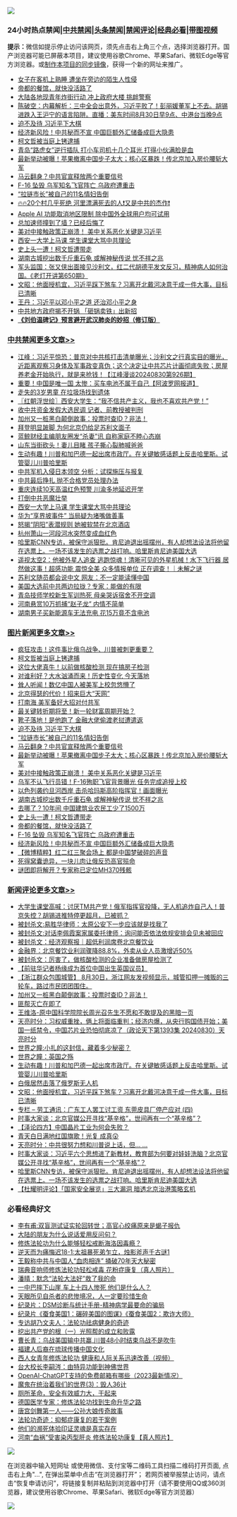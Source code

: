 ![](https://raw.githubusercontent.com/jsvpn/jsproxy/dev/64photo/fqnews-qr.jpg)

<div id="tt">
<h3>24小时热点禁闻|<a href="#%E4%B8%AD%E5%85%B1%E7%A6%81%E9%97%BB%E6%9B%B4%E5%A4%9A%E6%96%87%E7%AB%A0">中共禁闻</a>|<a href="#%E5%9B%BE%E7%89%87%E6%96%B0%E9%97%BB%E6%9B%B4%E5%A4%9A%E6%96%87%E7%AB%A0">头条禁闻</a>|<a href="#%E6%96%B0%E9%97%BB%E8%AF%84%E8%AE%BA%E6%9B%B4%E5%A4%9A%E6%96%87%E7%AB%A0">禁闻评论|<a href="#%E5%BF%85%E7%9C%8B%E7%BB%8F%E5%85%B8%E5%A5%BD%E6%96%87">经典必看</a>|<a href="https://696153.xyz/3" target="_blank">带图视频</a></h3>
<div><b>提示：</b>微信如提示停止访问该网页，须先点击右上角三个点，选择浏览器打开。国产浏览器可能已屏蔽本项目，建议使用谷歌Chrome、苹果Safari、微软Edge等官方浏览器。或<a href="%E5%88%B6%E4%BD%9Cgit%E7%A6%81%E9%97%BB%E9%95%9C%E5%83%8F.md">制作本项目的同步镜像</a>，获得一个新的网址来推广。</div>
<ul>

<li><a href="/cnnews/20240830/2081310.md">女子在客机上熟睡 遭坐在旁边的陌生人性侵</a></li>
<li><a href="/topimagenews/20240830/2081205.md">帝都的餐馆，就快没活路了</a></li>
<li><a href="/baitai/20240830/2081217.md">大陆各地现青年炸街行动 冲上政府大楼 挑衅警察</a></li>
<li><a href="/sohnews/20240830/2081229.md">陈破空：内幕解析：三中全会出意外，习近平败了！彭丽媛董军上不去。胡锡进跌入王沪宁的语言陷阱。直播：美东时间8月30日早9点、中港台当晚9点</a></li>
<li><a href="/topimagenews/20240831/2081497.md">迫不及待 习近平下大棋</a></li>
<li><a href="/topimagenews/20240830/2081203.md">经济新风险！中共秘而不宣 中国巨额外汇储备成巨大隐患</a></li>
<li><a href="/topimagenews/20240831/2081587.md">柯文哲被当庭上铐逮捕</a></li>
<li><a href="/cbnews/20240830/2081210.md">青岛“路虎女”逆行插队 打小车司机十几个耳光 打得小伙满脸是血</a></li>
<li><a href="/topimagenews/20240831/2081485.md">最新举动被曝！苹果撤离中国步子太大；核心区暴跌！传北京加入房价腰斩大军</a></li>
<li><a href="/topimagenews/20240831/2081494.md">马云翻身？中共官宣释放两个重要信号</a></li>
<li><a href="/topimagenews/20240830/2081204.md">F-16 坠毁 乌军知名飞官阵亡 乌政府遭重击</a></li>
<li><a href="/topimagenews/20240831/2081495.md">“拉链市长”被自己的11名情妇告倒</a></li>
<li><a href="/sohnews/20240830/2081218.md">🔥🔥20个村几乎死绝 河里漂满死去的人❗又是中共的杰作❗</a></li>
<li><a href="/itnews/20240830/2081260.md">Apple AI 功能取消地区限制 除中国外全球用户均可试用</a></li>
<li><a href="/sohnews/20240831/2081490.md">总加速师撞到了墙？已经后悔了</a></li>
<li><a href="/topimagenews/20240831/2081419.md">美对中接触政策正崩溃！ 美中关系恶化关键是习近平</a></li>
<li><a href="/cbnews/20240831/2081499.md">西安一大学上马课 学生课堂大骂中共理论</a></li>
<li><a href="/topimagenews/20240830/2081214.md">史上头一遭！柯文哲遭带走</a></li>
<li><a href="/topimagenews/20240830/2081345.md">湖南古城挖出数千斤重石龟 或解神秘传说 忧不祥之兆</a></li>
<li><a href="/sohnews/20240830/2081215.md">军头监国：张又侠出面接见沙利文，红二代胡德平发文反习，精神病人如何治国。《老灯开讲第650期》</a></li>
<li><a href="/comments/20240831/2081475.md">文昭：他面授机宜，习近平踩下煞车？习离开北戴河决意干成一件大事，目标已清晰</a></li>
<li><a href="/comments/20240830/2081289.md">王丹：习近平以邓小平之道 还治邓小平之身</a></li>
<li><a href="/ccpdope/20240830/2081255.md">中共地方政府揭不开锅 「砸锅卖铁」出新招</a></li>
<li><b><a href="/comments/20200207/1272816.md" target="_blank">《刘伯温碑记》预言避开武汉肺炎的妙招（修订版）</a></b></li>
</ul>
</div>

<div class="catlist">
<h3><a href="/cbnews/" target="_blank">中共禁闻</a><span><a href="/cbnews/" target="_blank" rel="nofollow">更多文章>></a></span></h3>
<ul>
<li><a href="/cbnews/20240831/2081640.md" target="_blank">江峰：习近平惊恐：普京对中共核打击清单曝光；沙利文之行真实目的曝光，近距离观察习身体及军事政变真伪；这个决定让中共芯片计画彻底失败；房屋养老金开始执行，就是来抢钱！【江峰漫谈20240830第926期】</a></li>
<li><a href="/cbnews/20240831/2081625.md" target="_blank">重要！中国是唯一国 太惨：买车电池不属于自己【阿波罗网报道】</a></li>
<li><a href="/cbnews/20240831/2081624.md" target="_blank">走失的3岁男童 在垃圾场找到遗体</a></li>
<li><a href="/cbnews/20240831/2081619.md" target="_blank">〖红朝浮世绘〗西安大学生：“我不信共产主义，我也不喜欢共产党！”</a></li>
<li><a href="/cbnews/20240831/2081611.md" target="_blank">收中共资金发假大选民调 记者、前教授被判刑</a></li>
<li><a href="/comments/20240831/2081597.md" target="_blank">加州又一桩黑白颠倒故事：投票时查ID？非法！</a></li>
<li><a href="/cbnews/20240831/2081590.md" target="_blank">拜登明显跛脚 为何北京仍给足苏利文面子</a></li>
<li><a href="/cbnews/20240831/2081589.md" target="_blank">蓝鲸财经主编朋友圈发“杀妻”讯 自称家庭不睦心态崩</a></li>
<li><a href="/cbnews/20240831/2081588.md" target="_blank">山东当街砍头！妻儿目睹 孩子撕心裂肺喊爸爸</a></li>
<li><a href="/comments/20240831/2081544.md" target="_blank">生动有趣！川普和加巴德一起出席市政厅。在关键敏感话题上反击哈里斯。试管婴儿川普哈里斯</a></li>
<li><a href="/cbnews/20240831/2081541.md" target="_blank">中共军机入侵日本领空 分析：试探施压与报复</a></li>
<li><a href="/cbnews/20240831/2081540.md" target="_blank">中共最后挣扎 抛不合格党员处理办法</a></li>
<li><a href="/cbnews/20240831/2081539.md" target="_blank">重庆连续10天高温红色预警 川渝多地延迟开学</a></li>
<li><a href="/cbnews/20240831/2081500.md" target="_blank">打倒中共恶魔壮举</a></li>
<li><a href="/cbnews/20240831/2081499.md" target="_blank">西安一大学上马课 学生课堂大骂中共理论</a></li>
<li><a href="/cbnews/20240831/2081498.md" target="_blank">华为“享界坡事件” 当局疑为堵嘴做善事</a></li>
<li><a href="/cbnews/20240831/2081487.md" target="_blank">怒揭“阴阳”表潜规则 她被软禁在北京酒店</a></li>
<li><a href="/cbnews/20240831/2081486.md" target="_blank">杭州萧山一河段河水突然变成血红色</a></li>
<li><a href="/comments/20240830/2081352.md" target="_blank">哈里斯CNN专访，被保守派狠批。肯尼迪退出摇摆州，有人却想法设法将他留在选票上。一场不该发生的选票之战打响。哈里斯肯尼迪美国大选</a></li>
<li><a href="/comments/20240830/2081304.md" target="_blank">遥视太空2：他被外星人追查 逃跑惊魂！清晰可见的外星机械！水下飞行器 居然做这事！超感功能 震惊全美 众多情报单位 正在调查！｜未解之谜</a></li>
<li><a href="/cbnews/20240830/2081302.md" target="_blank">苏利文随员都会说中文 网友：不一定能读懂中国</a></li>
<li><a href="/cbnews/20240830/2081301.md" target="_blank">美国大选前中共两边拉拢？专家：能做的有限</a></li>
<li><a href="/cbnews/20240830/2081300.md" target="_blank">青岛技师学校新生军训热死 母亲哭诉宿舍不开空调</a></li>
<li><a href="/cbnews/20240830/2081299.md" target="_blank">河南悬赏10万抓捕“赵子龙” 内情不简单</a></li>
<li><a href="/cbnews/20240830/2081298.md" target="_blank">湖南男子买新能源车无法充电 花15万竟不含电池</a></li>

</ul>
</div>
<div class="catlist">
<h3><a href="/topimagenews/" target="_blank">图片新闻</a><span><a href="/topimagenews/" target="_blank" rel="nofollow">更多文章>></a></span></h3>
<ul>
<li><a href="/topimagenews/20240831/2081610.md" target="_blank">疯狂攻击！这件事比俄乌战争、川普被刺更重要？</a></li>
<li><a href="/topimagenews/20240831/2081587.md" target="_blank">柯文哲被当庭上铐逮捕</a></li>
<li><a href="/topimagenews/20240831/2081563.md" target="_blank">这位大佬真牛！以前做核酸检测 现在搞房子检测</a></li>
<li><a href="/topimagenews/20240831/2081562.md" target="_blank">对谁利好？大水汹涌而来！历史性变化 今天落地</a></li>
<li><a href="/topimagenews/20240831/2081538.md" target="_blank">耸人听闻！数亿中国人被美军上校忽悠懵了</a></li>
<li><a href="/topimagenews/20240831/2081537.md" target="_blank">北京得瑟的代价！招来巨大“天网”</a></li>
<li><a href="/topimagenews/20240831/2081515.md" target="_blank">打南海 美军备好大招对付共军</a></li>
<li><a href="/topimagenews/20240831/2081514.md" target="_blank">最关键转折期将至！新一轮财富周期开始？</a></li>
<li><a href="/topimagenews/20240831/2081513.md" target="_blank">靴子落地！是他跑了 金融大佬偷渡老挝遭遣返</a></li>
<li><a href="/topimagenews/20240831/2081497.md" target="_blank">迫不及待 习近平下大棋</a></li>
<li><a href="/topimagenews/20240831/2081495.md" target="_blank">“拉链市长”被自己的11名情妇告倒</a></li>
<li><a href="/topimagenews/20240831/2081494.md" target="_blank">马云翻身？中共官宣释放两个重要信号</a></li>
<li><a href="/topimagenews/20240831/2081485.md" target="_blank">最新举动被曝！苹果撤离中国步子太大；核心区暴跌！传北京加入房价腰斩大军</a></li>
<li><a href="/topimagenews/20240831/2081419.md" target="_blank">美对中接触政策正崩溃！ 美中关系恶化关键是习近平</a></li>
<li><a href="/topimagenews/20240831/2081399.md" target="_blank">乌军不认飞行员错！F-16殉职飞官背景曝光 任务完成追授上校</a></li>
<li><a href="/topimagenews/20240831/2081398.md" target="_blank">以色列袭约旦河西岸 击杀哈玛斯高阶指挥官！画面曝光</a></li>
<li><a href="/topimagenews/20240830/2081345.md" target="_blank">湖南古城挖出数千斤重石龟 或解神秘传说 忧不祥之兆</a></li>
<li><a href="/topimagenews/20240830/2081268.md" target="_blank">去哪了？10年间 中国建筑业农民工少了1500万</a></li>
<li><a href="/topimagenews/20240830/2081214.md" target="_blank">史上头一遭！柯文哲遭带走</a></li>
<li><a href="/topimagenews/20240830/2081205.md" target="_blank">帝都的餐馆，就快没活路了</a></li>
<li><a href="/topimagenews/20240830/2081204.md" target="_blank">F-16 坠毁 乌军知名飞官阵亡 乌政府遭重击</a></li>
<li><a href="/topimagenews/20240830/2081203.md" target="_blank">经济新风险！中共秘而不宣 中国巨额外汇储备成巨大隐患</a></li>
<li><a href="/topimagenews/20240830/2081149.md" target="_blank">【微博精粹】红二红三聚会场上 都是中国梦破碎的声音</a></li>
<li><a href="/topimagenews/20240830/2081052.md" target="_blank">死得窝囊诡异，一块儿肉让俄反恐高官殒命</a></li>
<li><a href="/topimagenews/20240830/2081051.md" target="_blank">谜团即将解开？专家称已定位MH370残骸</a></li>

</ul>
</div>
<div class="catlist">
<h3><a href="/comments/" target="_blank">新闻评论</a><span><a href="/comments/" target="_blank" rel="nofollow">更多文章>></a></span></h3>
<ul>
<li><a href="/comments/20240831/2081641.md" target="_blank">大学生课堂高喊：讨厌TM共产党！俄军指挥官投降，无人机追炸自己人！普京失控？胡锡进推特停更超月，已被抓？</a></li>
<li><a href="/comments/20240831/2081616.md" target="_blank">被封杀文:易胜华律师：太原公安下一步应该就是找我了</a></li>
<li><a href="/comments/20240831/2081615.md" target="_blank">被封杀文:对话李佩霞案家属委托律师：询问能否依法依规安排会见未被回应</a></li>
<li><a href="/comments/20240831/2081614.md" target="_blank">被封杀文：经济观察报｜超低利润席卷北京餐饮业</a></li>
<li><a href="/comments/20240831/2081613.md" target="_blank">金融界：北京餐饮业利润骤降88.8%，外卖从业人员激增近50%</a></li>
<li><a href="/comments/20240831/2081612.md" target="_blank">被封杀文：厉害了，做核酸检测的企业准备做房屋检测了</a></li>
<li><a href="/comments/20240831/2081609.md" target="_blank">【前驻华记者杨缘成为首位中国出生英国议员】</a></li>
<li><a href="/comments/20240831/2081608.md" target="_blank">【浙江群众包围城管】 8月30日，浙江网友发视频显示，城管扣押一摊贩的三轮车，路过市民团团围住。</a></li>
<li><a href="/comments/20240831/2081597.md" target="_blank">加州又一桩黑白颠倒故事：投票时查ID？非法！</a></li>
<li><a href="/comments/20240831/2081594.md" target="_blank">匪帮灭亡在即了</a></li>
<li><a href="/comments/20240831/2081593.md" target="_blank">王维洛-原中国科学院院长周光召先生不愿和不敢提及的黑暗一页</a></li>
<li><a href="/comments/20240831/2081585.md" target="_blank">天亮时分：习权威重挫，俩上将面临重判；经济内爆，从央行购国债开始；美国一纸禁令，中国芯片业恐怕彻底凉了（政论天下第1393集 20240830）天亮时分</a></li>
<li><a href="/comments/20240831/2081571.md" target="_blank">世界之瞳:小扎的这封信，藏着多少秘密？</a></li>
<li><a href="/comments/20240831/2081570.md" target="_blank">世界之瞳：英国之殇</a></li>
<li><a href="/comments/20240831/2081544.md" target="_blank">生动有趣！川普和加巴德一起出席市政厅。在关键敏感话题上反击哈里斯。试管婴儿川普哈里斯</a></li>
<li><a href="/comments/20240831/2081516.md" target="_blank">白俄居然击落了俄罗斯无人机</a></li>
<li><a href="/comments/20240831/2081475.md" target="_blank">文昭：他面授机宜，习近平踩下煞车？习离开北戴河决意干成一件大事，目标已清晰</a></li>
<li><a href="/comments/20240831/2081452.md" target="_blank">专栏 &#8211; 劳工通讯：广东工人罢工讨工资 东莞皮具厂停产应对 (四)</a></li>
<li><a href="/comments/20240831/2081408.md" target="_blank">时事大家谈：北京官媒公开寻找“基辛格”，世间再有一个“基辛格”？</a></li>
<li><a href="/comments/20240831/2081403.md" target="_blank">【泽论四方】中国晶片工业为何会失败？</a></li>
<li><a href="/comments/20240831/2081396.md" target="_blank">青天白日满地红国旗歌！光复 成真😲</a></li>
<li><a href="/comments/20240830/2081381.md" target="_blank">天亮时分：中共很努力想和川普说上话，但&#8230; &#8230;</a></li>
<li><a href="/comments/20240830/2081354.md" target="_blank">时事大家谈：习近平六个思想进了新教材，教育部为何要对娃娃洗脑？北京官媒公开寻找“基辛格”，世间再有一个“基辛格”？</a></li>
<li><a href="/comments/20240830/2081352.md" target="_blank">哈里斯CNN专访，被保守派狠批。肯尼迪退出摇摆州，有人却想法设法将他留在选票上。一场不该发生的选票之战打响。哈里斯肯尼迪美国大选</a></li>
<li><a href="/comments/20240830/2081332.md" target="_blank">【杜耀明评论】「国家安全展览」三大漏洞 暗透北京治港策略玄机</a></li>

</ul>
</div>

<div class="catlist">
<h3>必看经典好文</h3>
<ul>
<li><a href="/comments/20210810/1603672.md" target="_blank">李有甫:双盲测试证实轮回转世；高官心绞痛原来是蝎子报仇</a></li>
<li><a href="/lifebaike/20200505/1323183.md" target="_blank">大陆的朋友为什么说话爱用反问句？</a></li>
<li><a href="/cbnews/20220601/1740227.md" target="_blank">修炼法轮功为什么能够轻松戒断海洛因毒瘾？</a></li>
<li><a href="/tculture/20190304/1091068.md" target="_blank">逆天而为痛悔迟18-1:太祖暴死弟乍立，烛影斧声千古谜1</a></li>
<li><a href="/cbnews/20200730/1371580.md" target="_blank">王毅称中共与中国人“血肉相连” 捅破70年天大秘密</a></li>
<li><a href="/comments/20210907/1620306.md" target="_blank">瑞典音响师修炼法轮功轻松戒毒 花粉症康复（真人照片）</a></li>
<li><a href="/comments/20210312/1502968.md" target="_blank">潘晴：默念“法轮大法好”救了我的命</a></li>
<li><a href="/cbnews/20200611/1343057.md" target="_blank">一中巴摔下山崖 车上十四人惨死 他们是什么人？</a></li>
<li><a href="/comments/20240813/2074068.md" target="_blank">天眼所见自杀者的悲惨境况，人一定要珍惜生命</a></li>
<li><a href="/comments/20240403/2020547.md" target="_blank">纪录片：DSM诊断与统计手册-精神病学最要命的骗局</a></li>
<li><a href="/comments/20210123/1473011.md" target="_blank">纪录片《蚕食美国1：碾碎美国的图谋》《蚕食美国2：欺诈大师》</a></li>
<li><a href="/comments/20221226/1827998.md" target="_blank">专访胡乃文夫人：法轮功祛病健身的奇迹</a></li>
<li><a href="/comments/20200629/1352460.md" target="_blank">挖出共产党的根（一）光照帮的成立和败露</a></li>
<li><a href="/comments/20230511/1882985.md" target="_blank">曹长青：乌战美国输中共赢,川普48小时结束乌战不是吹牛</a></li>
<li><a href="/bannedvideo/20220509/1730156.md" target="_blank">福建人后裔在琉球传播中国文化</a></li>
<li><a href="/comments/20220520/1735217.md" target="_blank">西人女青年修炼法轮功 健康和人际关系迅速改善（视频）</a></li>
<li><a href="/aomi/life/20141109/310549.md" target="_blank">台大校长李嗣涔：由特异功能到神佛世界</a></li>
<li><a href="/comments/20230515/1884431.md" target="_blank">OpenAI-ChatGPT支持的免费邮箱有哪些（2023最新情况）</a></li>
<li><a href="/topimagenews/20180521/945342.md" target="_blank">魔鬼在统治着我们的世界(3)：毁人36计</a></li>
<li><a href="/comments/20220605/1742040.md" target="_blank">厕所革命，安全有效威力大，干起来</a></li>
<li><a href="/comments/20200607/783186.md" target="_blank">德国医学专家：修炼法轮功找到生命升华之路</a></li>
<li><a href="/comments/20220902/1779609.md" target="_blank">唐宫剑舞第一人——公孙大娘传奇故事</a></li>
<li><a href="/cbnews/20220708/1755180.md" target="_blank">法轮功奇迹：抑郁症康复的若干案例</a></li>
<li><a href="/ssgc/20220828/1777549.md" target="_blank">他们的濒死体验印证灵魂是真实存在</a></li>
<li><a href="/comments/20210720/1514622.md" target="_blank">河南“血祸”受害染丙型肝炎 修炼法轮功康复【真人照片】</a></li>

</ul>
</div>

![](https://raw.githubusercontent.com/jsvpn/jsproxy/dev/64photo/fqnews-qr.jpg)

在浏览器中输入短网址 或使用微信、支付宝等二维码工具扫描二维码打开页面, 点击右上角"...", 在弹出菜单中点击“在浏览器打开”； 若网页被举报禁止访问，请点击“恢复申请访问”，将链接复制并粘贴到浏览器中打开（请不要使用QQ或360浏览器，建议使用谷歌Chrome、苹果Safari、微软Edge等官方浏览器）

![](https://raw.githubusercontent.com/jsvpn/jsproxy/dev/64photo/wx.jpg)